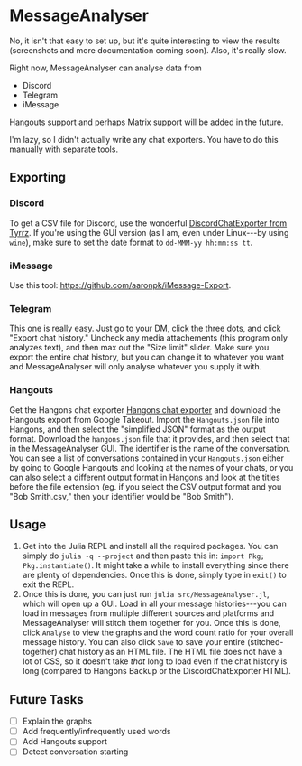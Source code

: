 # MessageAnalyser

No, it isn\'t that easy to set up, but it\'s quite interesting to view
the results (screenshots and more documentation coming soon). Also,
it\'s really slow.

Right now, MessageAnalyser can analyse data from

-   Discord
-   Telegram
-   iMessage

Hangouts support and perhaps Matrix support will be added in the future.

I\'m lazy, so I didn\'t actually write any chat exporters. You have to
do this manually with separate tools.

## Exporting

### Discord

To get a CSV file for Discord, use the wonderful [DiscordChatExporter
from Tyrrz](https://github.com/Tyrrz/DiscordChatExporter). If you\'re
using the GUI version (as I am, even under Linux---by using `wine`),
make sure to set the date format to `dd-MMM-yy hh:mm:ss tt`.

### iMessage

Use this tool: <https://github.com/aaronpk/iMessage-Export>.

### Telegram

This one is really easy. Just go to your DM, click the three dots, and
click \"Export chat history.\" Uncheck any media attachements (this
program only analyzes text), and then max out the \"Size limit\" slider.
Make sure you export the entire chat history, but you can change it to
whatever you want and MessageAnalyser will only analyse whatever you
supply it with.

### Hangouts

Get the Hangons chat exporter [Hangons chat exporter](https://github.com/David-Byrne/Hangons/) and download the Hangouts export from Google Takeout. Import the `Hangouts.json` file into Hangons, and then select the "simplified JSON" format as the output format. Download the `hangons.json` file that it provides, and then select that in the MessageAnalyser GUI. The identifier is the name of the conversation. You can see a list of conversations contained in your `Hangouts.json` either by going to Google Hangouts and looking at the names of your chats, or you can also select a different output format in Hangons and look at the titles before the file extension (eg. if you select the CSV output format and you "Bob Smith.csv," then your identifier would be "Bob Smith").

## Usage

1.  Get into the Julia REPL and install all the required packages. You
    can simply do `julia -q --project` and then paste this in:
    `import Pkg; Pkg.instantiate()`. It might take a while to install
    everything since there are plenty of dependencies. Once this is
    done, simply type in `exit()` to exit the REPL.
2.  Once this is done, you can just run `julia src/MessageAnalyser.jl`,
    which will open up a GUI. Load in all your message histories---you
    can load in messages from multiple different sources and platforms
    and MessageAnalyser will stitch them together for you. Once this is
    done, click `Analyse` to view the graphs and the word count ratio
    for your overall message history. You can also click `Save` to save
    your entire (stitched-together) chat history as an HTML file. The
    HTML file does not have a lot of CSS, so it doesn\'t take *that*
    long to load even if the chat history is long (compared to Hangons
    Backup or the DiscordChatExporter HTML).

## Future Tasks

-   [ ] Explain the graphs
-   [ ] Add frequently/infrequently used words
-   [ ] Add Hangouts support
-   [ ] Detect conversation starting
